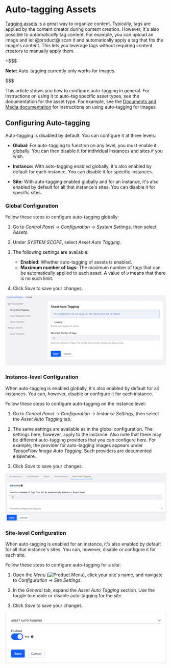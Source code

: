 # Auto-tagging Assets [](id=auto-tagging-assets)

[Tagging assets](/discover/portal/-/knowledge_base/7-2/tagging-content) 
is a great way to organize content. Typically, tags are applied by the content 
creator during content creation. However, it's also possible to *automatically* 
tag content. For example, you can upload an image and let @product@ scan it and 
automatically apply a tag that fits the image's content. This lets you leverage 
tags without requiring content creators to manually apply them. 

+$$$

**Note:** Auto-tagging currently only works for images. 

$$$

This article shows you how to configure auto-tagging in general. For 
instructions on using it to auto-tag specific asset types, see the documentation 
for the asset type. For example, see the 
[Documents and Media documentation](/discover/portal/-/knowledge_base/7-1/managing-documents-and-media) 
for instructions on using auto-tagging for images. 

## Configuring Auto-tagging [](id=configuring-auto-tagging)

Auto-tagging is disabled by default. You can configure it at three levels:

-   **Global:** For auto-tagging to function on any level, you must enable it 
    globally. You can then disable it for individual instances and sites if you 
    wish. 

-   **Instance:** With auto-tagging enabled globally, it's also enabled by 
    default for each instance. You can disable it for specific instances. 

-   **Site:** With auto-tagging enabled globally and for an instance, it's also 
    enabled by default for all that instance's sites. You can disable it for 
    specific sites.

### Global Configuration [](id=global-configuration)

Follow these steps to configure auto-tagging globally: 

1.  Go to *Control Panel* &rarr; *Configuration* &rarr; *System Settings*, 
    then select *Assets*. 

2.  Under *SYSTEM SCOPE*, select *Asset Auto Tagging*. 

3.  The following settings are available:

    -   **Enabled:** Whether auto-tagging of assets is enabled.
    -   **Maximum number of tags:** The maximum number of tags that can be 
        automatically applied to each asset. A value of `0` means that there is 
        no such limit.

4.  Click *Save* to save your changes. 

![Figure 1: You can configure auto-tagging globally in the Assets section of System Settings.](../../../images/auto-tagging-global.png)

### Instance-level Configuration [](id=instance-level-configuration)

When auto-tagging is enabled globally, it's also enabled by default for all 
instances. You can, however, disable or configure it for each instance. 

Follow these steps to configure auto-tagging on the instance level: 

1.  Go to *Control Panel* &rarr; *Configuration* &rarr; *Instance Settings*, 
    then select the *Asset Auto Tagging* tab. 

2.  The same settings are available as in the global configuration. The settings 
    here, however, apply to the instance. Also note that there may be different 
    auto-tagging providers that you can configure here. For example, the 
    provider for auto-tagging images appears under 
    *TensorFlow Image Auto Tagging*. Such providers are documented elsewhere. 

3.  Click *Save* to save your changes. 

![Figure 2: You can configure auto-tagging on the instance level as well.](../../../images/auto-tagging-instance.png)

### Site-level Configuration [](id=site-level-configuration)

When auto-tagging is enabled for an instance, it's also enabled by default for 
all that instance's sites. You can, however, disable or configure it for each 
site. 

Follow these steps to configure auto-tagging for a site: 

1.  Open the *Menu* 
    (![Product Menu](../../../images/icon-menu.png)), 
    click your site's name, and navigate to *Configuration* &rarr; 
    *Site Settings*. 

2.  In the *General* tab, expand the *Asset Auto Tagging* section. Use the 
    toggle to enable or disable auto-tagging for the site. 

3.  Click *Save* to save your changes. 

![Figure 3: You can enable or disable auto-tagging for a site.](../../../images/auto-tagging-site.png)
